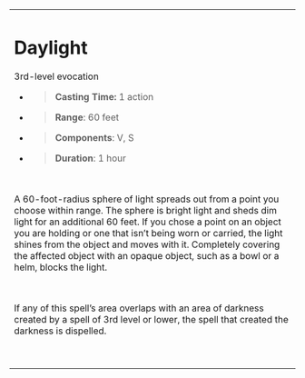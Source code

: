 
<table><tbody><tr class="odd"><td><h1 id="daylight"><strong>Daylight</strong></h1><p>3rd-level evocation</p><ul><li><blockquote><p><strong>Casting Time:</strong> 1 action</p></blockquote></li><li><blockquote><p><strong>Range</strong>: 60 feet</p></blockquote></li><li><blockquote><p><strong>Components</strong>: V, S</p></blockquote></li><li><blockquote><p><strong>Duration</strong>: 1 hour</p></blockquote></li></ul><p> </p><p>A 60-foot-radius sphere of light spreads out from a point you choose within range. The sphere is bright light and sheds dim light for an additional 60 feet. If you chose a point on an object you are holding or one that isn’t being worn or carried, the light shines from the object and moves with it. Completely covering the affected object with an opaque object, such as a bowl or a helm, blocks the light.</p><p> </p><p>If any of this spell’s area overlaps with an area of darkness created by a spell of 3rd level or lower, the spell that created the darkness is dispelled.</p><p> </p></td></tr></tbody></table>